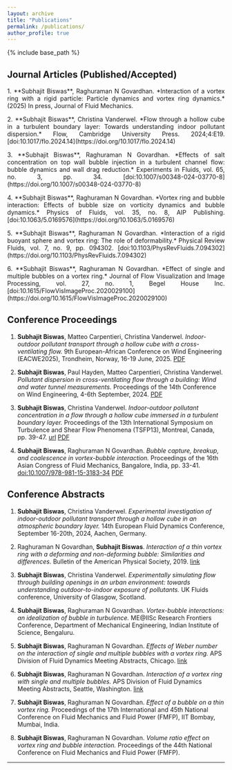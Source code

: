 ```yaml
---
layout: archive
title: "Publications"
permalink: /publications/
author_profile: true
---
```


{% include base_path %}

## Journal Articles (Published/Accepted)
<div style="text-align: justify;">
<p>  
1. **Subhajit Biswas**, Raghuraman N Govardhan. *Interaction of a vortex ring with a rigid particle: Particle dynamics and vortex ring dynamics.* (2025) In press, Journal of Fluid Mechanics.
</p>
  
<p>
2. **Subhajit Biswas**, Christina Vanderwel. *Flow through a hollow cube in a turbulent boundary layer: Towards understanding indoor pollutant dispersion.* Flow, Cambridge University Press. 2024;4:E19. [doi:10.1017/flo.2024.14](https://doi.org/10.1017/flo.2024.14)
</p>

<p>
3. **Subhajit Biswas**, Raghuraman N Govardhan. *Effects of salt concentration on top wall bubble injection in a turbulent channel flow: bubble dynamics and wall drag reduction.* Experiments in Fluids, vol. 65, no. 3, pp. 34. [doi:10.1007/s00348-024-03770-8](https://doi.org/10.1007/s00348-024-03770-8)
</p>

<p>
4. **Subhajit Biswas**, Raghuraman N Govardhan. *Vortex ring and bubble interaction: Effects of bubble size on vorticity dynamics and bubble dynamics.* Physics of Fluids, vol. 35, no. 8, AIP Publishing. [doi:10.1063/5.0169576](https://doi.org/10.1063/5.0169576)
</p>

<p>
5. **Subhajit Biswas**, Raghuraman N Govardhan. *Interaction of a rigid buoyant sphere and vortex ring: The role of deformability.* Physical Review Fluids, vol. 7, no. 9, pp. 094302. [doi:10.1103/PhysRevFluids.7.094302](https://doi.org/10.1103/PhysRevFluids.7.094302)
</p>

<p>
6. **Subhajit Biswas**, Raghuraman N Govardhan. *Effect of single and multiple bubbles on a vortex ring.* Journal of Flow Visualization and Image Processing, vol. 27, no. 1, Begel House Inc. [doi:10.1615/FlowVisImageProc.2020029100](https://doi.org/10.1615/FlowVisImageProc.2020029100)
</p> 

</div>

## Conference Proceedings

1. **Subhajit Biswas**, Matteo Carpentieri, Christina Vanderwel. *Indoor-outdoor pollutant transport through a hollow cube with a cross-ventilating flow.* 9th European-African Conference on Wind Engineering (EACWE2025), Trondheim, Norway, 16-19 June, 2025. [PDF]([https://drive.google.com/your-pdf-link-1](https://www.researchgate.net/publication/392911314_Indoor-outdoor_pollutant_transport_through_a_hollow_cube_with_a_cross-ventilating_flow#fullTextFileContent))

2. **Subhajit Biswas**, Paul Hayden, Matteo Carpentieri, Christina Vanderwel. *Pollutant dispersion in cross-ventilating flow through a building: Wind and water tunnel measurements.* Proceedings of the 14th Conference on Wind Engineering, 4-6th September, 2024. [PDF]([https://drive.google.com/your-pdf-link-2](https://eprints.soton.ac.uk/493270/1/40_Paper_40_WES_Full_Paper.pdf))

3. **Subhajit Biswas**, Christina Vanderwel. *Indoor-outdoor pollutant concentration in a flow through a hollow cube immersed in a turbulent boundary layer.* Proceedings of the 13th International Symposium on Turbulence and Shear Flow Phenomena (TSFP13), Montreal, Canada, pp. 39-47. [url](https://proceedings.tsfp13.org/49819/) [PDF]([https://drive.google.com/your-pdf-link-3](https://eprints.soton.ac.uk/491859/1/Biswas-Indoor-outdoor_pollutant_exchange_in_a_flow_through_a_hollow_cube_immersed_in_a_turbulent_boundary.pdf))

4. **Subhajit Biswas**, Raghuraman N Govardhan. *Bubble capture, breakup, and coalescence in vortex-bubble interaction.* Proceedings of the 16th Asian Congress of Fluid Mechanics, Bangalore, India, pp. 33-41. [doi:10.1007/978-981-15-3183-34](https://doi.org/10.1007/978-981-15-3183-34) [PDF]([https://drive.google.com/your-pdf-link-4](https://drive.google.com/file/d/17RXZZH1Ko4aMTje5ytts5bUgRsR0nZf0/view?usp=share_link))


## Conference Abstracts

1. **Subhajit Biswas**, Christina Vanderwel. *Experimental investigation of indoor-outdoor pollutant transport through a hollow cube in an atmospheric boundary layer.* 14th European Fluid Dynamics Conference, September 16-20th, 2024, Aachen, Germany.

2. Raghuraman N Govardhan, **Subhajit Biswas**. *Interaction of a thin vortex ring with a deforming and non-deforming bubble: Similarities and differences.* Bulletin of the American Physical Society, 2019. [link](https://meetings.aps.org/Meeting/DFD23/Session/A36.2)

3. **Subhajit Biswas**, Christina Vanderwel. *Experimentally simulating flow through building openings in an urban environment: towards understanding outdoor-to-indoor exposure of pollutants.* UK Fluids conference, University of Glasgow, Scotland.

4. **Subhajit Biswas**, Raghuraman N Govardhan. *Vortex-bubble interactions: an idealization of bubble in turbulence.* ME@IISc Research Frontiers Conference, Department of Mechanical Engineering, Indian Institute of Science, Bengaluru.

5. **Subhajit Biswas**, Raghuraman N Govardhan. *Effects of Weber number on the interaction of single and multiple bubbles with a vortex ring.* APS Division of Fluid Dynamics Meeting Abstracts, Chicago. [link](https://meetings.aps.org/Meeting/DFD20/Session/J10.2)

6. **Subhajit Biswas**, Raghuraman N Govardhan. *Interaction of a vortex ring with single and multiple bubbles.* APS Division of Fluid Dynamics Meeting Abstracts, Seattle, Washington. [link](https://meetings.aps.org/Meeting/DFD19/Session/C28.4)

7. **Subhajit Biswas**, Raghuraman N Govardhan. *Effect of a bubble on a thin vortex ring.* Proceedings of the 17th International and 45th National Conference on Fluid Mechanics and Fluid Power (FMFP), IIT Bombay, Mumbai, India.

8. **Subhajit Biswas**, Raghuraman N Govardhan. *Volume ratio effect on vortex ring and bubble interaction.* Proceedings of the 44th National Conference on Fluid Mechanics and Fluid Power (FMFP).

---

<!--
Instructions:
- Replace [url] with actual URLs if available.
- Add links to PDF files in your repository if uploading full papers.
- Adjust formatting or grouping as needed for your site style.
-->
